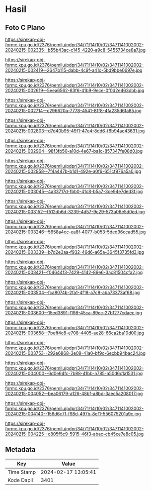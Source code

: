 # Hasil

## Foto C Plano

https://sirekap-obj-formc.kpu.go.id/2376/pemilu/pdpr/34/71/14/10/02/3471141002002-20240215-002335--b55b43ac-c145-4220-a9c8-5455734ce8a7.jpg

https://sirekap-obj-formc.kpu.go.id/2376/pemilu/pdpr/34/71/14/10/02/3471141002002-20240215-002419--2647b115-dabb-4c9f-a41c-5bd9bbe0697e.jpg

https://sirekap-obj-formc.kpu.go.id/2376/pemilu/pdpr/34/71/14/10/02/3471141002002-20240215-002619--5eea6562-83f6-41b9-9ece-0f0d2e463dbb.jpg

https://sirekap-obj-formc.kpu.go.id/2376/pemilu/pdpr/34/71/14/10/02/3471141002002-20240215-002714--c296620a-7778-4541-81f8-4fa235d6fa85.jpg

https://sirekap-obj-formc.kpu.go.id/2376/pemilu/pdpr/34/71/14/10/02/3471141002002-20240215-002803--d7d40b95-49f1-47e4-8dd6-f6b94ac43631.jpg

https://sirekap-obj-formc.kpu.go.id/2376/pemilu/pdpr/34/71/14/10/02/3471141002002-20240215-002904--98f3fb50-a10d-4e67-ba1c-857347fe08d0.jpg

https://sirekap-obj-formc.kpu.go.id/2376/pemilu/pdpr/34/71/14/10/02/3471141002002-20240215-002958--7f4a447b-b1d1-492e-a0f6-651cf976a5a0.jpg

https://sirekap-obj-formc.kpu.go.id/2376/pemilu/pdpr/34/71/14/10/02/3471141002002-20240215-003045--4a33717d-fbb0-41c8-b5a7-3ce94e7ded3f.jpg

https://sirekap-obj-formc.kpu.go.id/2376/pemilu/pdpr/34/71/14/10/02/3471141002002-20240215-003152--f512db6d-3239-4d57-9c29-573a06e5d0ed.jpg

https://sirekap-obj-formc.kpu.go.id/2376/pemilu/pdpr/34/71/14/10/02/3471141002002-20240215-003246--5658a4cc-ea8f-4077-b053-5ded96ccad55.jpg

https://sirekap-obj-formc.kpu.go.id/2376/pemilu/pdpr/34/71/14/10/02/3471141002002-20240215-003339--b7d2e3aa-f932-46d6-a65a-3645f3735fd3.jpg

https://sirekap-obj-formc.kpu.go.id/2376/pemilu/pdpr/34/71/14/10/02/3471141002002-20240215-003421--f04644f3-7429-4142-89e6-3ac81504cfa2.jpg

https://sirekap-obj-formc.kpu.go.id/2376/pemilu/pdpr/34/71/14/10/02/3471141002002-20240215-003504--fca8074b-2fa1-4f18-a7c8-aba73373af68.jpg

https://sirekap-obj-formc.kpu.go.id/2376/pemilu/pdpr/34/71/14/10/02/3471141002002-20240215-003600--15ed3891-f198-45ca-89ec-27b1277cdaec.jpg

https://sirekap-obj-formc.kpu.go.id/2376/pemilu/pdpr/34/71/14/10/02/3471141002002-20240215-003658--7beff4c8-e708-4405-ae28-66ca2ba10d00.jpg

https://sirekap-obj-formc.kpu.go.id/2376/pemilu/pdpr/34/71/14/10/02/3471141002002-20240215-003753--292e6868-3e09-41a0-bf9c-6ecbb94bac24.jpg

https://sirekap-obj-formc.kpu.go.id/2376/pemilu/pdpr/34/71/14/10/02/3471141002002-20240215-004000--6d0e64fc-7b88-41bb-a785-a50d6c1a1531.jpg

https://sirekap-obj-formc.kpu.go.id/2376/pemilu/pdpr/34/71/14/10/02/3471141002002-20240215-004052--bea06179-a126-48bf-a8bd-3aec5a208017.jpg

https://sirekap-obj-formc.kpu.go.id/2376/pemilu/pdpr/34/71/14/10/02/3471141002002-20240215-004140--156d6c7f-f98d-497b-8ef1-556075201a9c.jpg

https://sirekap-obj-formc.kpu.go.id/2376/pemilu/pdpr/34/71/14/10/02/3471141002002-20240215-004225--c805f5c9-5915-46f3-abac-cb45ce7e8c05.jpg


## Metadata

| Key        | Value               |
| ---------- | ------------------- |
| Time Stamp | 2024-02-17 13:05:41 |
| Kode Dapil | 3401                |



